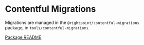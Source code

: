 # Contentful Migrations

Migrations are managed in the `@rightpoint/contentful-migrations` package, in `tools/contentful-migrations`.

[Package README](/tools/contentful-migrations/README.md)

